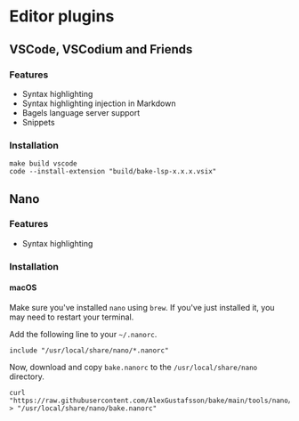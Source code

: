 # Editor plugins

## VSCode, VSCodium and Friends

### Features

* Syntax highlighting
* Syntax highlighting injection in Markdown
* Bagels language server support
* Snippets

### Installation

```shell
make build vscode
code --install-extension "build/bake-lsp-x.x.x.vsix"
```

## Nano

### Features

* Syntax highlighting

### Installation

#### macOS

Make sure you've installed `nano` using `brew`. If you've just installed it, you may need to restart your terminal.

Add the following line to your `~/.nanorc`.

```
include "/usr/local/share/nano/*.nanorc"
```

Now, download and copy `bake.nanorc` to the `/usr/local/share/nano` directory.

```shell
curl "https://raw.githubusercontent.com/AlexGustafsson/bake/main/tools/nano/bake.nanorc" > "/usr/local/share/nano/bake.nanorc"
```
